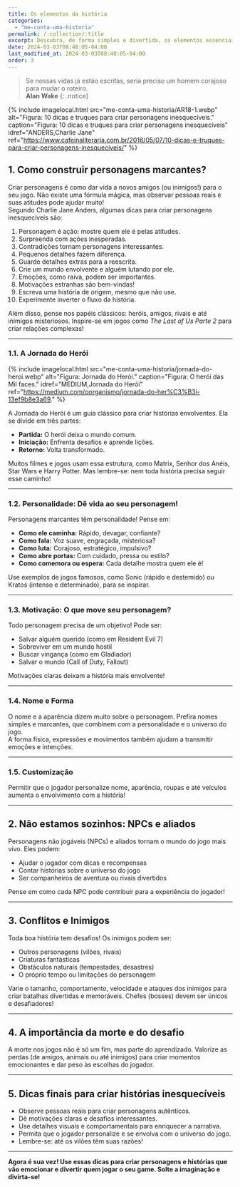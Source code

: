 ```yaml
---
title: Os elementos da história
categories: 
  - "me-conta-uma-historia"
permalink: /:collection/:title
excerpt: Descubra, de forma simples e divertida, os elementos essenciais para criar histórias envolventes em jogos digitais!
date: 2024-03-03T08:48:05-04:00
last_modified_at: 2024-03-03T08:48:05-04:00
order: 3
---
```


> Se nossas vidas já estão escritas, seria preciso um homem corajoso para mudar o roteiro.  
> **Alan Wake**
{: .notice}

{% include imagelocal.html
    src="me-conta-uma-historia/AR18-1.webp"
    alt="Figura: 10 dicas e truques para criar personagens inesquecíveis."
    caption="Figura: 10 dicas e truques para criar personagens inesquecíveis"
    idref="ANDERS,Charlie Jane"
    ref="https://www.cafeinaliteraria.com.br/2016/05/07/10-dicas-e-truques-para-criar-personagens-inesqueciveis/"
%}

## 1. Como construir personagens marcantes?

Criar personagens é como dar vida a novos amigos (ou inimigos!) para o seu jogo. Não existe uma fórmula mágica, mas observar pessoas reais e suas atitudes pode ajudar muito!  
Segundo Charlie Jane Anders, algumas dicas para criar personagens inesquecíveis são:

1. Personagem é ação: mostre quem ele é pelas atitudes.
2. Surpreenda com ações inesperadas.
3. Contradições tornam personagens interessantes.
4. Pequenos detalhes fazem diferença.
5. Guarde detalhes extras para a reescrita.
6. Crie um mundo envolvente e alguém lutando por ele.
7. Emoções, como raiva, podem ser importantes.
8. Motivações estranhas são bem-vindas!
9. Escreva uma história de origem, mesmo que não use.
10. Experimente inverter o fluxo da história.

Além disso, pense nos papéis clássicos: heróis, amigos, rivais e até inimigos misteriosos. Inspire-se em jogos como *The Last of Us Parte 2* para criar relações complexas!

---

### 1.1. A Jornada do Herói

{% include imagelocal.html
    src="me-conta-uma-historia/jornada-do-heroi.webp"
    alt="Figura: Jornada do Herói."
    caption="Figura: O herói das Mil faces."
    idref="MEDIUM,Jornada do Herói"
    ref="https://medium.com/oorganismo/jornada-do-her%C3%B3i-13ef9b8e3a69."
%}

A Jornada do Herói é um guia clássico para criar histórias envolventes. Ela se divide em três partes:

- **Partida:** O herói deixa o mundo comum.
- **Iniciação:** Enfrenta desafios e aprende lições.
- **Retorno:** Volta transformado.

Muitos filmes e jogos usam essa estrutura, como Matrix, Senhor dos Anéis, Star Wars e Harry Potter. Mas lembre-se: nem toda história precisa seguir esse caminho!

---

### 1.2. Personalidade: Dê vida ao seu personagem!

Personagens marcantes têm personalidade! Pense em:

- **Como ele caminha:** Rápido, devagar, confiante?
- **Como fala:** Voz suave, engraçada, misteriosa?
- **Como luta:** Corajoso, estratégico, impulsivo?
- **Como abre portas:** Com cuidado, pressa ou estilo?
- **Como comemora ou espera:** Cada detalhe mostra quem ele é!

Use exemplos de jogos famosos, como Sonic (rápido e destemido) ou Kratos (intenso e determinado), para se inspirar.

---

### 1.3. Motivação: O que move seu personagem?

Todo personagem precisa de um objetivo! Pode ser:

- Salvar alguém querido (como em Resident Evil 7)
- Sobreviver em um mundo hostil
- Buscar vingança (como em Gladiador)
- Salvar o mundo (Call of Duty, Fallout)

Motivações claras deixam a história mais envolvente!

---

### 1.4. Nome e Forma

O nome e a aparência dizem muito sobre o personagem. Prefira nomes simples e marcantes, que combinem com a personalidade e o universo do jogo.  
A forma física, expressões e movimentos também ajudam a transmitir emoções e intenções.

---

### 1.5. Customização

Permitir que o jogador personalize nome, aparência, roupas e até veículos aumenta o envolvimento com a história!

---

## 2. Não estamos sozinhos: NPCs e aliados

Personagens não jogáveis (NPCs) e aliados tornam o mundo do jogo mais vivo. Eles podem:

- Ajudar o jogador com dicas e recompensas
- Contar histórias sobre o universo do jogo
- Ser companheiros de aventura ou rivais divertidos

Pense em como cada NPC pode contribuir para a experiência do jogador!

---

## 3. Conflitos e Inimigos

Toda boa história tem desafios! Os inimigos podem ser:

- Outros personagens (vilões, rivais)
- Criaturas fantásticas
- Obstáculos naturais (tempestades, desastres)
- O próprio tempo ou limitações do personagem

Varie o tamanho, comportamento, velocidade e ataques dos inimigos para criar batalhas divertidas e memoráveis. Chefes (bosses) devem ser únicos e desafiadores!

---

## 4. A importância da morte e do desafio

A morte nos jogos não é só um fim, mas parte do aprendizado. Valorize as perdas (de amigos, animais ou até inimigos) para criar momentos emocionantes e dar peso às escolhas do jogador.

---

## 5. Dicas finais para criar histórias inesquecíveis

- Observe pessoas reais para criar personagens autênticos.
- Dê motivações claras e desafios interessantes.
- Use detalhes visuais e comportamentais para enriquecer a narrativa.
- Permita que o jogador personalize e se envolva com o universo do jogo.
- Lembre-se: até os vilões têm suas razões!

---

**Agora é sua vez! Use essas dicas para criar personagens e histórias que vão emocionar e divertir quem jogar o seu game. Solte a imaginação e divirta-se!**
